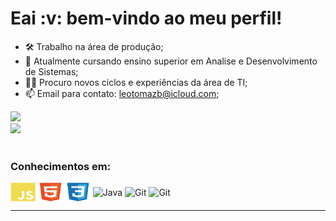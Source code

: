 <h1>Eai :v: bem-vindo ao meu perfil!</h1>
  



- 🛠 Trabalho na área de produção;
- 📖 Atualmente cursando ensino superior em Analise e Desenvolvimento de Sistemas;
- 🤝🏼 Procuro novos ciclos e experiências da área de TI;
- 📫 Email para contato: leotomazb@icloud.com;

<div>
  <a href='https://www.linkedin.com/in/leonardo-tomaz-bento-3134b020a'>
    <img src='https://img.shields.io/badge/LinkedIn-0077B5?style=for-the-badge&logo=linkedin&logoColor=white'>
  </a><br>
  <a href='https://wa.me/5511954771787'>
    <img src='https://img.shields.io/badge/WhatsApp-25D366?style=for-the-badge&logo=whatsapp&logoColor=white'>
  </a>
</div>
<div style="display: inline_block"><br>
  <h3>Conhecimentos em: </h3>
  <img align="center" alt="Js" height="30" width="40" src="https://raw.githubusercontent.com/devicons/devicon/master/icons/javascript/javascript-plain.svg">
  <img align="center" alt="HTML" height="30" width="40" src="https://raw.githubusercontent.com/devicons/devicon/master/icons/html5/html5-original.svg">
  <img align="center" alt="CSS" height="30" width="40" src="https://raw.githubusercontent.com/devicons/devicon/master/icons/css3/css3-original.svg">
  <img align="center" alt="Java" height="30" width="40" src="https://cdn.icon-icons.com/icons2/2699/PNG/512/java_logo_icon_169577.png" />
  <img align="center" alt="Git" height="30" width="40" src="https://cdn.jsdelivr.net/gh/devicons/devicon/icons/git/git-original.svg" />
  <img align="center" alt="Git" height="30" width="40" src="https://cdn-icons-png.flaticon.com/512/5968/5968342.png" />
  <hr>
</div>
